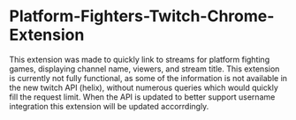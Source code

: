 # Platform-Fighters-Twitch-Chrome-Extension

This extension was made to quickly link to streams for platform fighting games, displaying channel name, viewers, and stream title.  This extension is currently not fully functional, as some of the information is not available in the new twitch API (helix), without numerous queries which would quickly fill the request limit.  When the API is updated to better support username integration this extension will be updated accorrdingly.
